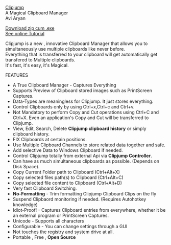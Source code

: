 [Clipjump](http://avi-win-tips.blogspot.com/p/clipjump.html)  
A Magical Clipboard Manager  
Avi Aryan  

[Download zip cum .exe](http://goo.gl/tUi4K)   
[See online Tutorial](http://avi-win-tips.blogspot.com/2013/04/clipjump-online-guide.html)  

Clipjump is a new , innovative Clipboard Manager that allows you to simultaneously use multiple clipboards like never before.  
Everything that is transferred to your clipboard will get automatically get transfered to Multiple clipboards.  
It's fast, it's easy, it's Magical.  

FEATURES

 * A True Clipboard Manager - Captures Everything
 * Supports Preview of Clipboard stored images such as PrintScreen Captures. 
 * Data-Types are meaningless for Clipjump. It just stores everything.
 * Control Clipboards only by using Ctrl+x,Ctrl+c and Ctrl+v. 
 * Not Mandatory to perform Copy and Cut operations using Ctrl+C and Ctrl+X. Even an application's Copy and Cut will be transferred to Clipjump.
 * View, Edit, Search, Delete **Clipjump clipboard history** or simply clipboard history.
 * FIX Clipboards at certain positions.
 * Use Multiple Clipboard Channels to store related data together and safe. <!-- comment -->
 * Add selective Data to Windows Clipboard if needed.
 * Control Clipjump totally from external Api via **Clipjump Controller**.
 * Can have as much simultaneous clipboards as possible. (Depends on Disk Space).
 * Copy Current Folder path to Clipboard (Ctrl+Alt+X)
 * Copy selected files path(s) to Clipboard (Ctrl+Alt+C)
 * Copy selected file content to Clipboard (Ctrl+Alt+D)  <!-- COMMENT -->
 * Very fast Clipboard Switching.
 * **No-Formatting** - Trim formatting Clipjump Clipboard Clips on the fly
 * Suspend Clipbaord monitoring if needed. (Requires Autohotkey knowledge)
 * Idiot-Proof! - Captures Clipboard entries from everywhere, whether it be an external program or PrintScreen Captures.
 * Unicode - Supports all characters
 * Configurable - You can change settings through a GUI
 * Not touches the registry and system drive at all.
 * Portable , Free , **Open Source**